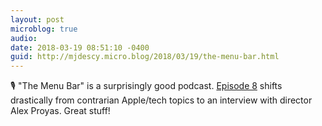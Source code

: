 ```yaml
---
layout: post
microblog: true
audio: 
date: 2018-03-19 08:51:10 -0400
guid: http://mjdescy.micro.blog/2018/03/19/the-menu-bar.html
---
```

🎙 "The Menu Bar" is a surprisingly good podcast. [Episode 8](https://overcast.fm/+LrZv4Cdww) shifts drastically from contrarian Apple/tech topics to an interview with director Alex Proyas. Great stuff!
